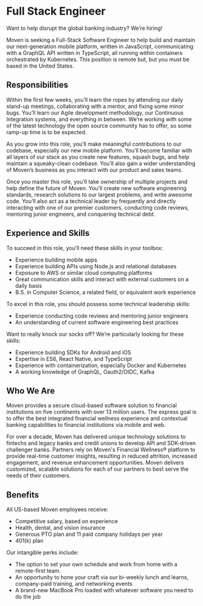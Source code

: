 # Full Stack Engineer

Want to help disrupt the global banking industry? We’re hiring!

Moven is seeking a Full-Stack Software Engineer to help build and maintain our next-generation mobile platform, written in JavaScript, communicating with a GraphQL API written in TypeScript, all running within containers orchestrated by Kubernetes.
This position is remote but, but you must be based in the United States.

## Responsibilities

Within the first few weeks, you’ll learn the ropes by attending our daily stand-up meetings, collaborating with a mentor, and fixing some minor bugs. You’ll learn our Agile development methodology, our Continuous Integration systems, and everything in between. We’re working with some of the latest technology the open source community has to offer, so some ramp-up time is to be expected.

As you grow into this role, you’ll make meaningful contributions to our codebase, especially our new mobile platform. You’ll become familiar with all layers of our stack as you create new features, squash bugs, and help maintain a squeaky-clean codebase. You’ll also gain a wider understanding of Moven’s business as you interact with our product and sales teams.

Once you master this role, you’ll take ownership of multiple projects and help define the future of Moven. You’ll create new software engineering standards, research solutions to our largest  problems, and write awesome code. You’ll also act as a technical leader by frequently and directly interacting with one of our premier customers, conducting code reviews, mentoring junior engineers, and conquering technical debt.

## Experience and Skills

To succeed in this role, you’ll need these skills in your toolbox:

* Experience building mobile apps
* Experience building APIs using Node.js and relational databases
* Exposure to AWS or similar cloud computing platforms
* Great communication skills and interact with external customers on a daily basis
* B.S. in Computer Science, a related field, or equivalent work experience

To excel in this role, you should possess some technical leadership skills:

* Experience conducting code reviews and mentoring junior engineers
* An understanding of current software engineering best practices

Want to really knock our socks off? We’re particularly looking for these skills:

* Experience building SDKs for Android and iOS
* Expertise in ES6, React Native, and TypeScript
* Experience with containerization, especially Docker and Kubernetes
* A working knowledge of GraphQL, Oauth2/OIDC, Kafka

## Who We Are

Moven provides a secure cloud-based software solution to financial institutions on five continents with over 13 million users. The express goal is to offer the best integrated financial wellness experience and  contextual banking capabilities to financial institutions via mobile and web.

For over a decade, Moven has delivered unique technology solutions to fintechs and legacy banks and credit unions to develop API and SDK-driven challenger banks. Partners rely on Moven's Financial Wellness® platform to provide real-time customer insights, resulting in reduced attrition, increased engagement, and revenue enhancement opportunities. Moven delivers customized, scalable solutions for each of our partners to best serve the needs of their customers.

## Benefits

All US-based Moven employees receive:

* Competitive salary, based on experience
* Health, dental, and vision insurance
* Generous PTO plan and 11 paid company holidays per year
* 401(k) plan

Our intangible perks include:

* The option to set your own schedule and work from home with a remote-first team.
* An opportunity to hone your craft via our bi-weekly lunch and learns, company-paid training, and networking events
* A brand-new MacBook Pro loaded with whatever software you need to do the job